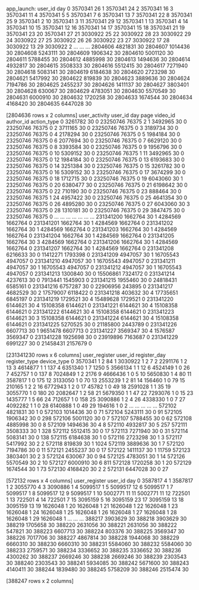 app_launch:          user_id  day
0        3570341   26
1        3570341   24
2        3570341   16
3        3570341   11
4        3570341    5
5        3570341    7
6        3570341   13
7        3570341   22
8        3570341   25
9        3570341    2
10       3570341    3
11       3570341   29
12       3570341    1
13       3570341    4
14       3570341   10
15       3570341   12
16       3570341   14
17       3570341   15
18       3570341   21
19       3570341   23
20       3570341   27
21       3030922   25
22       3030922   28
23       3030922   29
24       3030922   27
25       3030922   26
26       3030922   23
27       3030922   17
28       3030922   13
29       3030922    2
...          ...  ...
2804606  4821831   30
2804607  1014436   30
2804608  5243111   30
2804609  1906342   30
2804610  5001120   30
2804611  5788455   30
2804612  4885998   30
2804613  1494636   30
2804614  4932817   30
2804615  3508333   30
2804616  5512415   30
2804617  7271940   30
2804618  5083141   30
2804619  6184638   30
2804620  2723298   30
2804621  5417992   30
2804622   819839   30
2804623  3889636   30
2804624  7194786   30
2804625  2455237   30
2804626  1411137   30
2804627  3803401   30
2804628   630067   30
2804629  4783051   30
2804630  5570549   30
2804631  6000910   30
2804632  1720258   30
2804633  1674544   30
2804634  4168420   30
2804635  6447028   30

[2804636 rows x 2 columns]
user_activity            user_id  day  page  video_id  author_id  action_type
0          3261782   30     0  23250746      76375            2
1          3492965   30     0  23250746      76375            0
2          3711165   30     0  23250746      76375            0
3          3189734   30     0  23250746      76375            0
4          2178294   30     0  23250746      76375            0
5          1984184   30     0  23250746      76375            0
6          2077694   30     0  23250746      76375            0
7          6629120   30     0  23250746      76375            0
8          3393584   30     0  23250746      76375            0
9          1956796   30     0  23250746      76375            0
10         5309152   30     0  23250746      76375            1
11         3492965   30     0  23250746      76375            0
12         1984184   30     0  23250746      76375            0
13         6193683   30     0  23250746      76375            0
14         3251384   30     0  23250746      76375            0
15         3261782   30     0  23250746      76375            0
16         5309152   30     3  23250746      76375            0
17         3674299   30     0  23250746      76375            0
18         1712715   30     0  23250746      76375            0
19         6043060   30     1  23250746      76375            0
20         6380477   30     0  23250746      76375            0
21         6198642   30     0  23250746      76375            0
22          710190   30     0  23250746      76375            0
23          888464   30     0  23250746      76375            1
24         4957422   30     0  23250746      76375            0
25         4641354   30     0  23250746      76375            0
26         4895280   30     0  23250746      76375            0
27         6043060   30     3  23250746      76375            0
28         1310181   30     0  23250746      76375            0
29         3847475   30     0  23250746      76375            0
...            ...  ...   ...       ...        ...          ...
231341200  1662764   30     1   4284569    1662764            0
231341201  1662764   30     1   4284569    1662764            0
231341202  1662764   30     1   4284569    1662764            0
231341203  1662764   30     1   4284569    1662764            0
231341204  1662764   30     1   4284569    1662764            0
231341205  1662764   30     3   4284569    1662764            0
231341206  1662764   30     1   4284569    1662764            0
231341207  1662764   30     1   4284569    1662764            0
231341208  6216633   30     0  11412271    1793398            0
231341209  4947057   30     1  16705543    4947057            0
231341210  4947057   30     1  16705543    4947057            0
231341211  4947057   30     1  16705543    4947057            0
231341212  4947057   30     1  16705543    4947057            0
231341213  1300840   30     0  15506861    7324172            0
231341214  4237613   30     0   7913441    1545903            0
231341215  1955460   30     0  24818431    6585161            0
231341216  6757287   30     0  22906956     243895            0
231341217  4682529   30     2  17579007    6118422            0
231341218   403632   30     4  17735651    6845197            0
231341219  1729521   30     4  15489628    1729521            0
231341220  6144621   30     4  15108358    6144621            0
231341221  6144621   30     4  15108358    6144621            0
231341222  6144621   30     4  15108358    6144621            0
231341223  6144621   30     3  15108358    6144621            0
231341224  6144621   30     4  15108358    6144621            0
231341225  5270525   30     0  21185800    2443789            0
231341226  6607713   30     1   9651478    6607713            0
231341227  3569347   30     4   1576587    3569347            0
231341228  1925698   30     0  23919896    7163687            0
231341229  6991227   30     0  21458431    2157679            0

[231341230 rows x 6 columns]
user_register         user_id  register_day  register_type  device_type
0       3570341             1              2           84
1       3030922             1              2            7
2       2291176             1              2           13
3       4614877             1              1          137
4       6351340             1              7         1250
5       3566134             1              1           12
6       4524149             1              0           26
7        452757             1              0          137
8       7024849             1              2         2176
9       4666436             1              0            5
10      5650830             1              4           80
11      3587817             1              0          175
12      3133050             1              0           70
13      2553239             1              2           81
14       156460             1              0           79
15       210165             1              2            2
16      6772943             1              2            0
17        45782             1              0           49
18      2591028             1              1           35
19      3055770             1              0          180
20      2082647             1              2           58
21      5679350             1              1           47
22      7293076             1              0           15
23      1435777             1              5           66
24       712657             1              0          158
25      3090886             1              2            4
26      4338330             1              0            7
27      4092282             1              1            0
28      6140888             1              0           49
29       194616             1              0            2
...         ...           ...            ...          ...
572102  4821831            30              1            0
572103  1014436            30              0           71
572104  5243111            30              0           91
572105  1906342            30              0          298
572106  5001120            30              0            7
572107  5788455            30              0           62
572108  4885998            30              0            8
572109  1494636            30              4            8
572110  4932817            30              5          257
572111  3508333            30              1          328
572112  5512415            30              0           17
572113  7271940            30              0           31
572114  5083141            30              0          138
572115  6184638            30              1            0
572116  2723298            30              1            3
572117  5417992            30              2            2
572118   819839            30              1         1024
572119  3889636            30              1            7
572120  7194786            30              0           11
572121  2455237            30              0           17
572122  1411137            30              1        11759
572123  3803401            30              2            3
572124   630067            30              0           94
572125  4783051            30              1           14
572126  5570549            30              2           10
572127  6000910            30              6          811
572128  1720258            30              1           20
572129  1674544            30              1           73
572130  4168420            30              2            2
572131  6447028            30              0           27

[572132 rows x 4 columns]
user_register         user_id  day
0       3587817    4
1       3587817    1
2       3055770    4
3       3090886    1
4       5099517    1
5       5099517   12
6       5099517    1
7       5099517    1
8       5099517   12
9       5099517    1
10      5002771   11
11      5002771   11
12       722501    1
13       722501    4
14       722501    7
15      3095159    5
16      3095159   23
17      3095159   13
18      3095159   13
19      1626048    1
20      1626048    1
21      1626048    1
22      1626048    1
23      1626048    1
24      1626048    1
25      1626048    1
26      1626048    1
27      1626048    1
28      1626048    1
29      1626048    1
...         ...  ...
388217  3903629   30
388218  3903629   30
388219  1705658   30
388220  2631056   30
388221  2631056   30
388222   547821   30
388223  6607713   30
388224   803376   30
388225  3569347   30
388226  7017706   30
388227  4867814   30
388228  1944068   30
388229  6660310   30
388230  6660310   30
388231  5584060   30
388232  5584060   30
388233  2759571   30
388234  3336652   30
388235  3336652   30
388236  4300262   30
388237  2669246   30
388238  2669246   30
388239  2303543   30
388240  2303543   30
388241  5934085   30
388242  5671600   30
388243  4140411   30
388244  1839480   30
388245  5758209   30
388246  2515474   30

[388247 rows x 2 columns]
